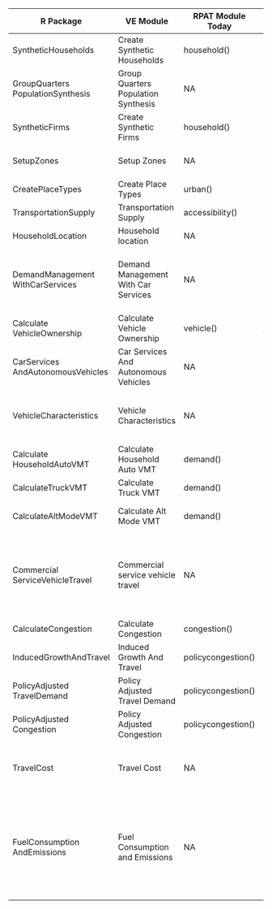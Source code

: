 |  R Package   |  VE Module |  RPAT Module Today | RSPM Module Today | VE RPAT |  VE RSPM |
| --- | --- | --- | --- | --- | ---|
| SyntheticHouseholds | Create Synthetic Households | household() | createHhByAge, predictIncome, Supplemental household attributes, other | X | X |
| GroupQuarters PopulationSynthesis | Group Quarters Population Synthesis | NA | Not functionalized |   | X |
| SyntheticFirms | Create Synthetic Firms | household() | NA | X |   |
| SetupZones | Setup Zones | NA | Setup zones, Calculate derived land use attributes, predictBldgType |   | X |
| CreatePlaceTypes | Create Place Types | urban() | NA | X |   |
| TransportationSupply | Transportation Supply | accessibility() | Transportation supply, Parking supply | X | X |
| HouseholdLocation | Household location | NA | Not functionalized |   | X |
| DemandManagement WithCarServices | Demand Management With Car Services | NA | idEcoWorkers, idImpHouseholds, adjDvmtEcoImp, idEcoDriverHh, idLowRollTire, idPayingParkers, calcParkCostAdj |   | X |
| Calculate VehicleOwnership | Calculate Vehicle Ownership | vehicle() | predictVehOwn, group qtr not functionalized | X | X |
| CarServices AndAutonomousVehicles | Car Services And Autonomous Vehicles | NA | calcCarSvcAvail, calcVehicleUse |   | X |
| VehicleCharacteristics | Vehicle Characteristics | NA | predictLtTruckOwn, calcVehicleAges, assignFuelEconomy, apportionDvmt, calcVehDvmt, assignPhev, assignEv |  | X |
| Calculate HouseholdAutoVMT | Calculate Household Auto VMT | demand() | predictAveDvmt, predictMaxDvmt, calcAdjAveDvmt | X | X |
| CalculateTruckVMT | Calculate Truck VMT | demand() | adjustHvyVehAgeDistribution, assignHvyVehFuelEconomy | X | X |
| CalculateAltModeVMT | Calculate Alt Mode VMT | demand() | predictLightVehicles, calcLtVehDvmt, calcAltModeTrips | X | X |
| Commercial ServiceVehicleTravel | Commercial service vehicle travel | NA | calcCommVeh TravelFromHhIncome, calcCommVeh TravelFromHhDvmt, calcCommVeh TypeAgeProp, calcCommVe hPowertrainMpgMpkwh, calcCommVeh HcEvDvmt |  | X |
| CalculateCongestion | Calculate Congestion | congestion() | calcCongestion | X | X |
| InducedGrowthAndTravel | Induced Growth And Travel | policycongestion() | NA | X |   |
| PolicyAdjusted TravelDemand | Policy Adjusted Travel Demand | policycongestion() | NA | X |   |
| PolicyAdjusted Congestion | Policy Adjusted Congestion | policycongestion() | NA | X |   |
| TravelCost | Travel Cost | NA | calcVeh DepreciationExp, estPaydWeights, selectFromWeights, calcCosts, Calculate total cost and VMT surcharge |   | X |
| FuelConsumption AndEmissions | Fuel Consumption and Emissions | NA | calcVehFuelElecCo2, calcCarSvcFuel ElecCo2Rates, calcCar SvcFuelElecCo2, calcFuel ElectricityUse, calcCommVeh Emissions, calcCommVehCosts, calcCommVeh EmissionRatesByAge, adjEcoTire |   | X |
